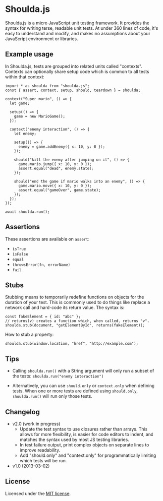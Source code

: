 Shoulda.js
==========
Shoulda.js is a micro JavaScript unit testing framework. It provides the syntax for writing terse,
readable unit tests. At under 360 lines of code, it's easy to understand and modify, and makes no
assumptions about your JavaScript environment or libraries.

Example usage
-------------
In Shoulda.js, tests are grouped into related units called "contexts". Contexts can optionally share
setup code which is common to all tests within that context:

    import * as shoulda from "shoulda.js";
    const { assert, context, setup, should, teardown } = shoulda;

    context("Super mario", () => {
      let game;

      setup(() => {
        game = new MarioGame();
      });

      context("enemy interaction", () => {
        let enemy;

        setup(() => {
          enemy = game.addEnemy({ x: 10, y: 0 });
        });

        should("kill the enemy after jumping on it", () => {
          game.mario.jump({ x: 10, y: 0 });
          assert.equal("dead", enemy.state);
        });

        should("end the game if mario walks into an enemy", () => {
          game.mario.move({ x: 10, y: 0 });
          assert.equal("gameOver", game.state);
        });
      });
    });

    await shoulda.run();

Assertions
----------

These assertions are available on `assert`:

* `isTrue`
* `isFalse`
* `equal`
* `throwsError(fn, errorName)`
* `fail`

Stubs
-----
Stubbing means to temporarily redefine functions on objects for the duration of your test. This is
commonly used to do things like replace a network call and hard-code its return value. The syntax
is:

    const fakeElement = { id: "abc" };
    // returns(v) creates a function which, when called, returns "v".
    shoulda.stub(document, "getElementById", returns(fakeElement));

How to stub a property:

    shoulda.stub(window.location, "href", "http://example.com");

Tips
----
* Calling `shoulda.run()` with a String argument will only run a subset of the tests:
  `shoulda.run("enemy interaction")`

* Alternatively, you can use `should.only` or `context.only` when defining tests. When one or more
  tests are defined using `should.only`, `shoulda.run()` will run only those tests.

Changelog
---------
* v2.0 (work in progress)
  * Update the test syntax to use closures rather than arrays. This allows for more flexibility, is
    easier for code editors to indent, and matches the syntax used by most JS testing libraries.
  * In test failure output, print complex objects on separate lines to improve readability.
  * Add "should.only" and "context.only" for programmatically limiting which tests will be run.
* v1.0 (2013-03-02)

License
-------
Licensed under the [MIT license](http://www.opensource.org/licenses/mit-license.php).
